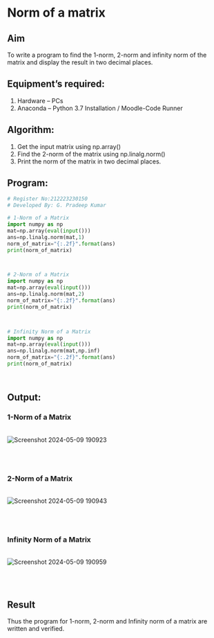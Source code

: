 # Norm of a matrix
## Aim
To write a program to find the 1-norm, 2-norm and infinity norm of the matrix and display the result in two decimal places.
## Equipment’s required:
1.	Hardware – PCs
2.	Anaconda – Python 3.7 Installation / Moodle-Code Runner
## Algorithm:
1. Get the input matrix using np.array()   
2. Find the 2-norm of the matrix using np.linalg.norm()
3. Print the norm of the matrix in two decimal places.
## Program:
```Python
# Register No:212223230150
# Developed By: G. Pradeep Kumar

# 1-Norm of a Matrix
import numpy as np
mat=np.array(eval(input()))
ans=np.linalg.norm(mat,1)
norm_of_matrix="{:.2f}".format(ans)
print(norm_of_matrix)



# 2-Norm of a Matrix
import numpy as np
mat=np.array(eval(input()))
ans=np.linalg.norm(mat,2)
norm_of_matrix="{:.2f}".format(ans)
print(norm_of_matrix)



# Infinity Norm of a Matrix
import numpy as np
mat=np.array(eval(input()))
ans=np.linalg.norm(mat,np.inf)
norm_of_matrix="{:.2f}".format(ans)
print(norm_of_matrix)




```
## Output:
### 1-Norm of a Matrix
<br>![Screenshot 2024-05-09 190923](https://github.com/pradeep23014186/Norm-of-a-matrix/assets/152294642/01c24f50-fddb-43bb-b334-aa22c20fb6e7)

<br>
<br>

### 2-Norm of a Matrix
<br>![Screenshot 2024-05-09 190943](https://github.com/pradeep23014186/Norm-of-a-matrix/assets/152294642/1066a038-7a15-427b-903f-748b0b048578)

<br>
<br>

### Infinity Norm of a Matrix
<br>![Screenshot 2024-05-09 190959](https://github.com/pradeep23014186/Norm-of-a-matrix/assets/152294642/fed31678-f6e8-40cb-b471-e786bbe5d6c3)

<br>
<br>

## Result
Thus the program for 1-norm, 2-norm and Infinity norm of a matrix are written and verified.
